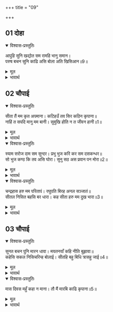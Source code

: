 +++
title = "09"

+++


## 01 दोहा
<details open><summary>विश्वास-प्रस्तुतिः</summary>

आपुहि सुनि खद्योत सम रामहि भानु समान।  
परुष बचन सुनि काढि असि बोला अति खिसिआन॥9॥  
</details>

<details><summary>मूल</summary>

आपुहि सुनि खद्योत सम रामहि भानु समान।  
परुष बचन सुनि काढि असि बोला अति खिसिआन॥9॥  
</details>

<details><summary>भावार्थ</summary>

अपने को जुगनू के समान और रामचन्द्रजी को सूर्य के समान सुनकर और सीताजी के कठोर वचनों को सुनकर रावण तलवार निकालकर बडे गुस्से में आकर बोला-॥9॥  
</details>





## 02 चौपाई
<details open><summary>विश्वास-प्रस्तुतिः</summary>

सीता तैं मम कृत अपमाना। कटिहउँ तव सिर कठिन कृपाना॥  
नाहिं त सपदि मानु मम बानी। सुमुखि होति न त जीवन हानी॥1॥  
</details>

<details><summary>मूल</summary>

सीता तैं मम कृत अपमाना। कटिहउँ तव सिर कठिन कृपाना॥  
नाहिं त सपदि मानु मम बानी। सुमुखि होति न त जीवन हानी॥1॥  
</details>

<details><summary>भावार्थ</summary>

सीता! तूने मेरा अपनाम किया है। मैं तेरा सिर इस कठोर कृपाण से काट डालूँगा। नहीं तो (अब भी) जल्दी मेरी बात मान ले। हे सुमुखि! नहीं तो जीवन से हाथ धोना पडेगा॥1॥  
</details>

<details open><summary>विश्वास-प्रस्तुतिः</summary>

स्याम सरोज दाम सम सुन्दर। प्रभु भुज करि कर सम दसकन्धर॥  
सो भुज कण्ठ कि तव असि घोरा। सुनु सठ अस प्रवान पन मोरा॥2॥  
</details>

<details><summary>मूल</summary>

स्याम सरोज दाम सम सुन्दर। प्रभु भुज करि कर सम दसकन्धर॥  
सो भुज कण्ठ कि तव असि घोरा। सुनु सठ अस प्रवान पन मोरा॥2॥  
</details>

<details><summary>भावार्थ</summary>

(सीताजी ने कहा-) हे दशग्रीव! प्रभु की भुजा जो श्याम कमल की माला के समान सुन्दर और हाथी की सूँड के समान (पुष्ट तथा विशाल) है, या तो वह भुजा ही मेरे कण्ठ में पडेगी या तेरी भयानक तलवार ही। रे शठ! सुन, यही मेरा सच्चा प्रण है॥2॥  
</details>

<details open><summary>विश्वास-प्रस्तुतिः</summary>

चन्द्रहास हरु मम परितापं। रघुपति बिरह अनल सञ्जातं॥  
सीतल निसित बहसि बर धारा। कह सीता हरु मम दुख भारा॥3॥  
</details>

<details><summary>मूल</summary>

चन्द्रहास हरु मम परितापं। रघुपति बिरह अनल सञ्जातं॥  
सीतल निसित बहसि बर धारा। कह सीता हरु मम दुख भारा॥3॥  
</details>

<details><summary>भावार्थ</summary>

सीताजी कहती हैं- हे चन्द्रहास (तलवार)! श्री रघुनाथजी के विरह की अग्नि से उत्पन्न मेरी बडी भारी जलन को तू हर ले, हे तलवार! तू शीतल, तीव्र और श्रेष्ठ धारा बहाती है (अर्थात्‌ तेरी धारा ठण्डी और तेज है), तू मेरे दुःख के बोझ को हर ले॥3॥  
</details>





## 03 चौपाई
<details open><summary>विश्वास-प्रस्तुतिः</summary>

सुनत बचन पुनि मारन धावा। मयतनयाँ कहि नीति बुझावा॥  
कहेसि सकल निसिचरिन्ह बोलाई। सीतहि बहु बिधि त्रासहु जाई॥4॥  
</details>

<details><summary>मूल</summary>

सुनत बचन पुनि मारन धावा। मयतनयाँ कहि नीति बुझावा॥  
कहेसि सकल निसिचरिन्ह बोलाई। सीतहि बहु बिधि त्रासहु जाई॥4॥  
</details>

<details><summary>भावार्थ</summary>

सीताजी के ये वचन सुनते ही वह मारने दौडा। तब मय दानव की पुत्री मन्दोदरी ने नीति कहकर उसे समझाया। तब रावण ने सब दासियों को बुलाकर कहा कि जाकर सीता को बहुत प्रकार से भय दिखलाओ॥4॥  
</details>

<details open><summary>विश्वास-प्रस्तुतिः</summary>

मास दिवस महुँ कहा न माना। तौ मैं मारबि काढि कृपाना॥5॥  
</details>

<details><summary>मूल</summary>

मास दिवस महुँ कहा न माना। तौ मैं मारबि काढि कृपाना॥5॥  
</details>

<details><summary>भावार्थ</summary>

यदि महीने भर में यह कहा न माने तो मैं इसे तलवार निकालकर मार डालूँगा॥5॥  
</details>


